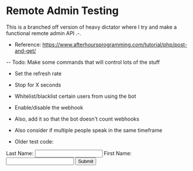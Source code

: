 # Remote Admin Testing
This is a branched off version of heavy dictator where I try and make a functional remote admin API .-.
- Reference: https://www.afterhoursprogramming.com/tutorial/php/post-and-get/

-- Todo: Make some commands that will control lots of the stuff
- Set the refresh rate
- Stop for X seconds
- Whitelist/blacklist certain users from using the bot
- Enable/disable the webhook

- Also, add it so that the bot doesn't count webhooks
- Also consider if multiple people speak in the same timeframe

- Older test code:
<form action="php-forms.php" method="post">
    Last Name: <input name="userLastName" type="text" />
    First Name: <input name="userFirstName" type="text" />
    <input name="submit" type="submit" value="Submit"/>
</form>
<br>
<?php
  $myfile2 = fopen("Edd.txt", "r");
  echo fread($myfile2, filesize("Edd.txt"));
  fclose($myfile2);
  $myfile = fopen("Edd.txt", "w");
  fwrite($myfile, "Hello! Hello! Hello! Hello! How Low?");
  fclose($myfile);
?>

<?php
  //echo("I am learning PHP");
  //header("Location: index.html");
?>
